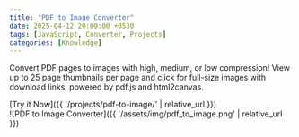 ```yaml
---
title: "PDF to Image Converter"
date: 2025-04-12 20:00:00 +0530
tags: [JavaScript, Converter, Projects]
categories: [Knowledge]
---
```

Convert PDF pages to images with high, medium, or low compression! View up to 25 page thumbnails per page and click for full-size images with download links, powered by pdf.js and html2canvas.

[Try it Now]({{ '/projects/pdf-to-image/' | relative_url }})  
![PDF to Image Converter]({{ '/assets/img/pdf_to_image.png' | relative_url }})

